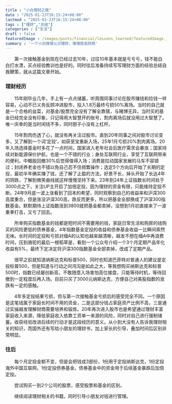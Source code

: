 ```yaml
---
title : "小白理财之路" 
date : "2025-01-23T16:15:24+08:00" 
lastmod : "2025-01-23T16:15:24+08:00" 
tags : ["理财","总结"] 
categories : ["生活"]
draft : false
featuredImage : /images/posts/financial/lessons_learned/featuredImage.jpg
summary : '一个小白慢慢认识理财，慢慢提高财商'
---
```


&emsp;&emsp;第一次接触基金到现在已经过去10年，过往10年基本就是亏亏亏，钱不能白白打水漂，买点经验教训也是好的。同时往后准备持续写写理财方面的经验总结自我鞭策，就从这篇文章开始。

### 理财经历

&emsp;&emsp;15年刚毕业几年，手上有一点点储蓄，听周围同事讨论在股市赚钱和捡钱一样容易，心动不已义务反顾冲进股市，投入1.8万最终亏损50%离场。当时的自己就是一个合格的韭菜，对基金/股票完全没有了解全靠猜，与赌博无异。当时买的基金已经完全没有印象，只记得用大智慧开的账号，割肉离场后就没用过大智慧了。唯一庆幸的是当时闲钱不多，同时胆子小没有上杠杆。

&emsp;&emsp;15年割肉伤透了心，就没有再关注过股市。直到20年同事之间对股市讨论变多，又了解到一个词‘定投’，如获至宝重新入场，25年1月亏损20%割肉离场。20年入场选择基金时多花了一点时间，国家进入老年社会后医疗需求会暴涨；国家持续对新能源保价护航，也是一个不错的行业；身处互联网行业，享受了互联网带来的便利，中概股回撤30%后觉得值得入场；消费是拉动国家发展的马车不容错过；封闭养老金也不错以免自己忍不住频繁操作；选定5个方向后开始了长期的定投，最初半年确实赚了钱，还了解了止盈的方法。好景不长，掉头开始了长达4年的阴跌，了解到微笑曲线就这样慢慢坚持下来。23年到24年上证指数长时间处于3000点之下，关注UP主开启了加倍定投，因为理财的资金有限，只能维持定投不断。24年9月底一波上涨看到了回本的希望，同时观察到自己的收益率和沪深300高度重合，但是涨没沪深300高，跌反而更多，所以把基金全部换成了沪深300指数基金。默默期待上证指数涨到3800就把基金都卖掉，没想到1月初直接来了一波重拳打击，又亏了回去。

&emsp;&emsp;所幸购买指数基金的钱都是短时间不需要用的钱，家庭日常生活和购房的钱购买的风险更低的债券基金，4年指数基金定投的收益和债券基金收益一比瞬间索然无味。长时间的定投和亏损对缅A的认知也越来越清晰，越发不想在缅A中再浪费时间，压到骆驼的最后一根稻草是，看到一个公众号介绍一个3个月定期产品年化收益有5%，最终下定决定将沪深300指数基金全部卖掉，改成了定期产品。

&emsp;&emsp;很早之前就知道纳斯达克和标普500，同时也知道巴菲特对普通人的建议是定投标普500，但是知道与行动之间鸿沟是如此之大，等我想购买纳斯达克和标普500时，指数已经屡创新高，不敢随意入场害怕高位接盘，只能等待时机，等待回撤到一定程度后再入场。目前只买了3000元纳斯达克，方便自己对美股指数的涨跌有一定的感触。

&emsp;&emsp;4年多定投结果亏损，但与第一次接触基金亏损后的感受完全不同。一个原因是这笔钱属于家庭长时间不用的资金，二是这部分钱占家庭资产比例不高，三是通过实操越发理解财商需要培养和锻炼。20年再次进入股市也是希望通过理财丰富家庭收入来源，降低家庭收入依靠工资单一来源的风险，同时对自己进行强制储蓄。收获经验改进后续的行动才是这段经历的意义。从小到大没有人告诉我理财相关的知识，而国外还有写给小朋友的理财书，加上家长的引导，叠加时间后区别非常明显。

### 往后

&emsp;&emsp;每个月定投金额不变，但是会把钱成3部份，1份用于定投纳斯达克，1份定投海外中国互联网，1份定投债券基金。债券基金中的资金用于后续基金暴跌后加倍定投。

&emsp;&emsp;尝试购买一到2个公司的股票，感受股票和基金的区别。

&emsp;&emsp;继续阅读理财相关的书籍，同时引导小朋友对钱进行管理。

